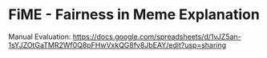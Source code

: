 # FiME - Fairness in Meme Explanation
Manual Evaluation: https://docs.google.com/spreadsheets/d/1vJZ5an-1sYJZOtGaTMR2Wf0Q8pFHwVxkQG8fv8JbEAY/edit?usp=sharing
